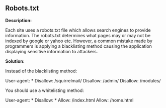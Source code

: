 
Robots.txt
-------

**Description:**

Each site uses a robots.txt file which allows search engines to provide information. 
The robots.txt determines what pages may or may not be indexed by google or yahoo etc. 
However, a common mistake made by programmers is applying a blacklisting method causing 
the application displaying sensitive information to attackers.


**Solution:**

Instead of the blacklisting method:

User-agent: * 
Disallow: /squirrelmail/
Disallow: /admin/
Disallow: /modules/

You should use a whitelisting method:

User-agent: * 
Disallow: * 
Allow: /index.html
Allow: /home.html

	
